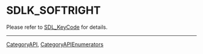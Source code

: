 # SDLK_SOFTRIGHT

Please refer to [SDL_KeyCode](SDL_KeyCode) for details.

----
[CategoryAPI](CategoryAPI), [CategoryAPIEnumerators](CategoryAPIEnumerators)

